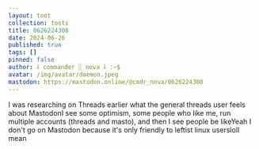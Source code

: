 ```yaml
---
layout: toot
collection: toots
title: 0626224300
date: 2024-06-26
published: true
tags: []
pinned: false
author: ⸸ commander ░ nova ⸸ :~$
avatar: /img/avatar/daemon.jpeg
mastodon: https://mastodon.online/@cmdr_nova/0626224300
---
```


I was researching on Threads earlier what the general threads user feels about MastodonI see some optimism, some people who like me, run multiple accounts (threads and masto), and then I see people be likeYeah I don't go on Mastodon because it's only friendly to leftist linux userslolI mean
